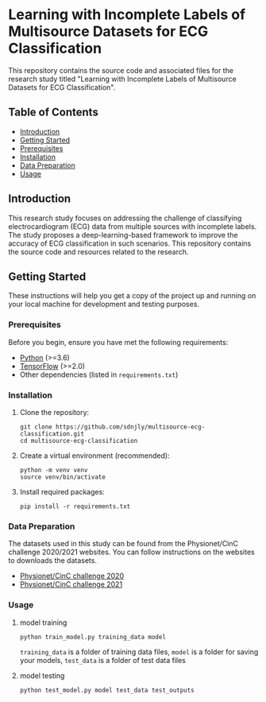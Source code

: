 # Learning with Incomplete Labels of Multisource Datasets for ECG Classification

This repository contains the source code and associated files for the research study titled "Learning with Incomplete Labels of Multisource Datasets for ECG Classification".

## Table of Contents

- [Introduction](#introduction)
- [Getting Started](#getting-started)
- [Prerequisites](#prerequisites)
- [Installation](#installation)
- [Data Preparation](#data-preparation)
- [Usage](#usage)


## Introduction

This research study focuses on addressing the challenge of classifying electrocardiogram (ECG) data from multiple sources with incomplete labels. The study proposes a deep-learning-based framework to improve the accuracy of ECG classification in such scenarios. This repository contains the source code and resources related to the research.

## Getting Started

These instructions will help you get a copy of the project up and running on your local machine for development and testing purposes.

### Prerequisites

Before you begin, ensure you have met the following requirements:
- [Python](https://www.python.org/downloads/) (>=3.6)
- [TensorFlow](https://www.tensorflow.org/install) (>=2.0)
- Other dependencies (listed in `requirements.txt`)

### Installation

1. Clone the repository:

   ```shell
   git clone https://github.com/sdnjly/multisource-ecg-classification.git
   cd multisource-ecg-classification
   ```

2. Create a virtual environment (recommended):

	```shell
	python -m venv venv
	source venv/bin/activate
	```
	
3. Install required packages:

	```shell
	pip install -r requirements.txt
	```
	
### Data Preparation

The datasets used in this study can be found from the Physionet/CinC challenge 2020/2021 websites. You can follow instructions on the websites to downloads the datasets.

- [Physionet/CinC challenge 2020](https://moody-challenge.physionet.org/2020/)
- [Physionet/CinC challenge 2021](https://moody-challenge.physionet.org/2021/)
	
### Usage	

1. model training

	```shell
    python train_model.py training_data model
	```
	
	`training_data` is a folder of training data files, `model` is a folder for saving your models, `test_data` is a folder of test data files
	
2. model testing
	
	```shell
    python test_model.py model test_data test_outputs
	```

	